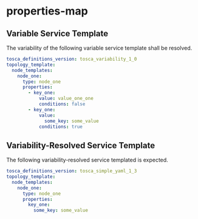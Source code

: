 # properties-map


## Variable Service Template

The variability of the following variable service template shall be resolved.

```yaml linenums="1"
tosca_definitions_version: tosca_variability_1_0
topology_template:
  node_templates:
    node_one:
      type: node_one
      properties:
        - key_one:
            value: value_one_one
            conditions: false
        - key_one:
            value:
              some_key: some_value
            conditions: true

```







## Variability-Resolved Service Template

The following variability-resolved service templated is expected.

```yaml linenums="1"
tosca_definitions_version: tosca_simple_yaml_1_3
topology_template:
  node_templates:
    node_one:
      type: node_one
      properties:
        key_one:
          some_key: some_value

```



